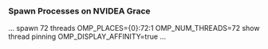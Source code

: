 ### Spawn Processes on NVIDEA Grace
...
spawn 72 threads
OMP_PLACES={0}:72:1 OMP_NUM_THREADS=72
show thread pinning
OMP_DISPLAY_AFFINITY=true
...